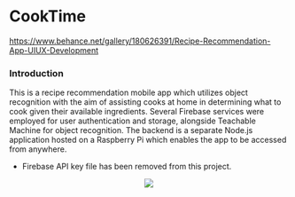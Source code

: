# CookTime
https://www.behance.net/gallery/180626391/Recipe-Recommendation-App-UIUX-Development

### Introduction

This is a recipe recommendation mobile app which utilizes object recognition with the aim of assisting cooks at home in determining what to cook given their available ingredients. Several Firebase services were employed for user authentication and storage, alongside Teachable Machine for object recognition. The backend is a separate Node.js application hosted on a Raspberry Pi which enables the app to be accessed from anywhere.

- Firebase API key file has been removed from this project.

<p align="center">
  <img src="Images/CookTime-UI.png"/>
</p>

